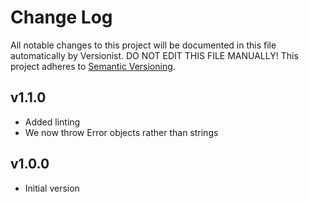 # Change Log

All notable changes to this project will be documented in this file
automatically by Versionist. DO NOT EDIT THIS FILE MANUALLY!
This project adheres to [Semantic Versioning](http://semver.org/).

## v1.1.0

* Added linting
* We now throw Error objects rather than strings

## v1.0.0

* Initial version
